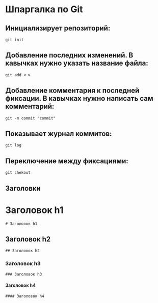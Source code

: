 # Шпаргалка по Git

## Инициализирует репозиторий: 
```
git init
```

## Добавление последних изменений. В кавычках нужно указать название файла: 
```
git add < >
```

## Добавление комментария к последней фиксации. В кавычках нужно написать сам комментарий: 
```
git -m commit "commit"
```

## Показывает журнал коммитов: 
```
git log
```

## Переключение между фиксациями: 
```
git chekout
```

## Заголовки

# Заголовок h1
``` 
# Заголовок h1
```

## Заголовок h2
``` 
## Заголовок h2
```

### Заголовок h3
``` 
### Заголовок h3
```

#### Заголовок h4
``` 
#### Заголовок h4
```